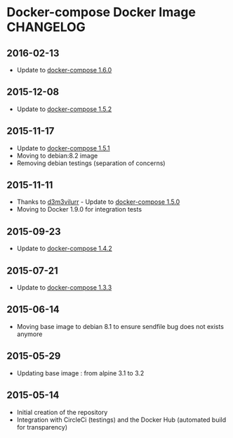 # Docker-compose Docker Image CHANGELOG

## 2016-02-13
* Update to [docker-compose 1.6.0](https://github.com/docker/compose/releases/tag/1.6.0)

## 2015-12-08
* Update to [docker-compose 1.5.2](https://github.com/docker/compose/releases/tag/1.5.2)

## 2015-11-17
* Update to [docker-compose 1.5.1](https://github.com/docker/compose/releases/tag/1.5.1)
* Moving to debian:8.2 image
* Removing debian testings (separation of concerns)

## 2015-11-11
* Thanks to [d3m3vilurr](https://github.com/dduportal-dockerfiles/docker-compose/pull/21) - Update to [docker-compose 1.5.0](https://github.com/docker/compose/releases/tag/1.5.0)
* Moving to Docker 1.9.0 for integration tests

## 2015-09-23
* Update to [docker-compose 1.4.2](https://github.com/docker/compose/releases/tag/1.4.2)

## 2015-07-21
* Update to [docker-compose 1.3.3](https://github.com/docker/compose/releases/tag/1.3.3)

## 2015-06-14
* Moving base image to debian 8.1 to ensure sendfile bug does not exists anymore

## 2015-05-29
* Updating base image : from alpine 3.1 to 3.2

## 2015-05-14
* Initial creation of the repository
* Integration with CircleCi (testings) and the Docker Hub (automated build for transparency)
